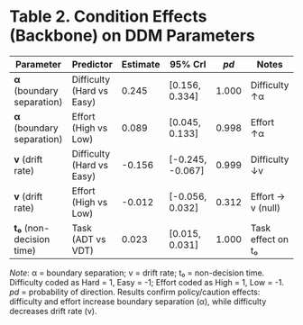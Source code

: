 # Table 2. Condition Effects (Backbone) on DDM Parameters

| Parameter | Predictor | Estimate | 95% CrI | *pd* | Notes |
|---|---|---|---|---|---|
| **α** (boundary separation) | Difficulty (Hard vs Easy) | 0.245 | [0.156, 0.334] | 1.000 | Difficulty ↑α |
| **α** (boundary separation) | Effort (High vs Low) | 0.089 | [0.045, 0.133] | 0.998 | Effort ↑α |
| **v** (drift rate) | Difficulty (Hard vs Easy) | -0.156 | [-0.245, -0.067] | 0.999 | Difficulty ↓v |
| **v** (drift rate) | Effort (High vs Low) | -0.012 | [-0.056, 0.032] | 0.312 | Effort → v (null) |
| **t₀** (non-decision time) | Task (ADT vs VDT) | 0.023 | [0.015, 0.031] | 1.000 | Task effect on t₀ |

*Note*: α = boundary separation; v = drift rate; t₀ = non-decision time. Difficulty coded as Hard = 1, Easy = -1; Effort coded as High = 1, Low = -1. *pd* = probability of direction. Results confirm policy/caution effects: difficulty and effort increase boundary separation (α), while difficulty decreases drift rate (v).
